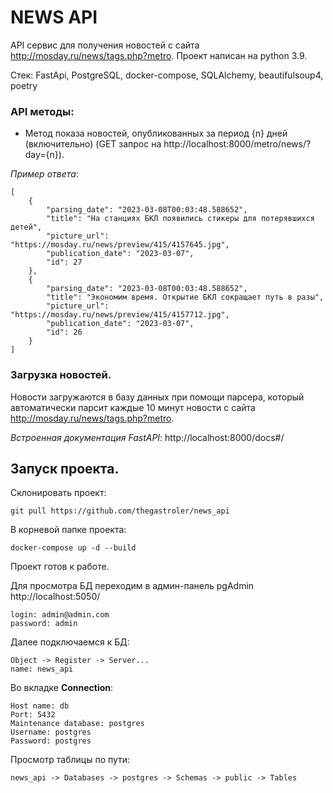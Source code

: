 # **NEWS API**
API сервис для получения новостей с сайта http://mosday.ru/news/tags.php?metro. Проект написан на python 3.9.

Стек: FastApi, PostgreSQL, docker-compose, SQLAlchemy, beautifulsoup4, poetry

### **API методы**:
- Метод показа новостей, опубликованных за период {n} дней (включительно)
(GET запрос на http://localhost:8000/metro/news/?day={n}).

*Пример ответа*:
```
[
    {
        "parsing_date": "2023-03-08T00:03:48.588652",
        "title": "На станциях БКЛ появились стикеры для потерявшихся детей",
        "picture_url": "https://mosday.ru/news/preview/415/4157645.jpg",
        "publication_date": "2023-03-07",
        "id": 27
    },
    {
        "parsing_date": "2023-03-08T00:03:48.588652",
        "title": "Экономим время. Открытие БКЛ сокращает путь в разы",
        "picture_url": "https://mosday.ru/news/preview/415/4157712.jpg",
        "publication_date": "2023-03-07",
        "id": 26
    }
]
```


### **Загрузка новостей**.
Новости загружаются в базу данных при помощи парсера, который автоматически парсит каждые 10 минут новости с сайта http://mosday.ru/news/tags.php?metro.

_Встроенная документация FastAPI_: http://localhost:8000/docs#/


## **Запуск проекта**.
Склонировать проект:
```
git pull https://github.com/thegastroler/news_api
```
В корневой папке проекта:
```
docker-compose up -d --build
```
Проект готов к работе.

Для просмотра БД переходим в админ-панель pgAdmin 
http://localhost:5050/
```
login: admin@admin.com
password: admin
```

Далее подключаемся к БД:
```
Object -> Register -> Server...
name: news_api
```
Во вкладке **Connection**:
```
Host name: db
Port: 5432
Maintenance database: postgres
Username: postgres
Password: postgres
```
Просмотр таблицы по пути:
```
news_api -> Databases -> postgres -> Schemas -> public -> Tables
```

